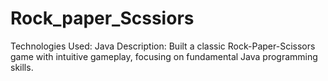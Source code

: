 # Rock_paper_Scssiors
Technologies Used: Java 
Description: Built a classic Rock-Paper-Scissors game with intuitive gameplay, focusing on fundamental Java programming skills.
